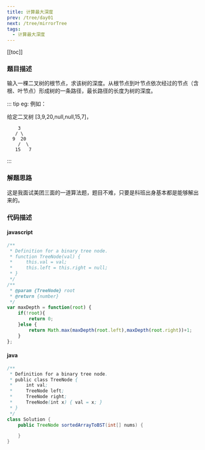 ```yaml
---
title: 计算最大深度
prev: /tree/day01
next: /tree/mirrorTree
tags:
  - 计算最大深度  
---
```


[[toc]]

### 题目描述
输入一棵二叉树的根节点，求该树的深度。从根节点到叶节点依次经过的节点（含根、叶节点）形成树的一条路径，最长路径的长度为树的深度。

::: tip eg:
例如：

给定二叉树 [3,9,20,null,null,15,7]，

        3
       / \
      9  20
        /  \
       15   7
:::

### 解题思路

这是我面试美团三面的一道算法题，题目不难，只要是科班出身基本都是能够解出来的。

### 代码描述

#### javascript
```js
/**
 * Definition for a binary tree node.
 * function TreeNode(val) {
 *     this.val = val;
 *     this.left = this.right = null;
 * }
 */
/**
 * @param {TreeNode} root
 * @return {number}
 */
var maxDepth = function(root) {
    if(!root){
        return 0;
    }else {
        return Math.max(maxDepth(root.left),maxDepth(root.right))+1;
    }
};
```

#### java
```java
/**
 * Definition for a binary tree node.
 * public class TreeNode {
 *     int val;
 *     TreeNode left;
 *     TreeNode right;
 *     TreeNode(int x) { val = x; }
 * }
 */
class Solution {
    public TreeNode sortedArrayToBST(int[] nums) {

    }
}
```

